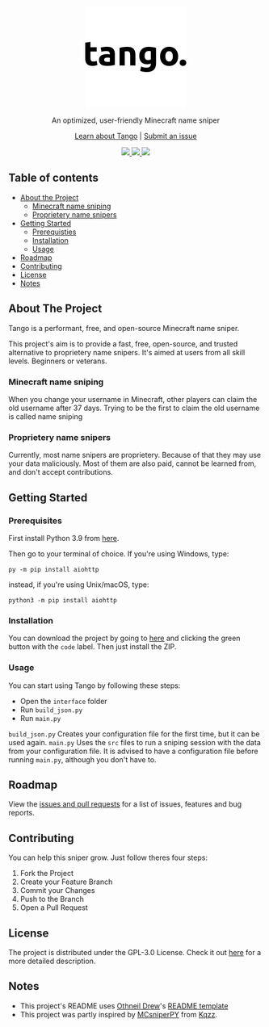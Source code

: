 <p align="center">
  <a href="https://github.com/Miestrode/tango">
    <img src="images/tango_logo.png" width="200" height="200">
  </a>
</p>

<p align="center">
  An optimized, user-friendly Minecraft name sniper
</p>

<p align="center">
<a href="https://github.com/Miestrode/tango/blob/main/README.md">Learn about Tango</a> | <a href="https://github.com/Miestrode/tango/issues">Submit an issue</a>
</p>

<p align="center">
  <a href="https://github.com/Miestrode/tango/graphs/contributors">
    <img src="https://img.shields.io/github/contributors/Miestrode/tango.svg?style=for-the-badge" style="max-width:100%;">
  </a>

  <a href="https://github.com/Miestrode/tango/issues">
    <img src="https://img.shields.io/github/issues/Miestrode/tango.svg?style=for-the-badge" style="max-width:100%;">
  </a>

  <a href="https://www.python.org">
    <img src="https://img.shields.io/badge/Made%20with-Python-1f425f.svg?style=for-the-badge" style="max-width:100%;">
  </a>
</p>

## Table of contents
* [About the Project](#about-the-project)
  * [Minecraft name sniping](#minecraft-name-sniping)
  * [Proprietery name snipers](#proprietery-name-snipers)
* [Getting Started](#getting-started)
  * [Prerequisties](#prerequisties)
  * [Installation](#installation)
  * [Usage](#usage)
* [Roadmap](#roadmap)
* [Contributing](#contributing)
* [License](#license)
* [Notes](#notes)

## About The Project
Tango is a performant, free, and open-source Minecraft name sniper.

This project's aim is to provide a fast, free, open-source, and trusted alternative to proprietery name snipers. It's aimed at users from all skill levels. Beginners or veterans.

### Minecraft name sniping
When you change your username in Minecraft, other players can claim the old username after 37 days. Trying to be the first to claim the old username is called name sniping
### Proprietery name snipers
Currently, most name snipers are proprietery. Because of that they may use your data maliciously.
Most of them are also paid, cannot be learned from, and don't accept contributions.

## Getting Started
### Prerequisites

First install Python 3.9 from [here](https://www.python.org/downloads/release/python-395).

Then go to your terminal of choice.
If you're using Windows, type:
```
py -m pip install aiohttp
```

instead, if you're using Unix/macOS, type:
```
python3 -m pip install aiohttp
```

### Installation
You can download the project by going to [here](https://github.com/Miestrode/tango) and clicking the green button with the `code` label.
Then just install the ZIP.

### Usage
You can start using Tango by following these steps:
* Open the `interface` folder
* Run `build_json.py`
* Run `main.py`

`build_json.py` Creates your configuration file for the first time, but it can be used again.
`main.py` Uses the `src` files to run a sniping session with the data from your configuration file.
It is advised to have a configuration file before running `main.py`, although you don't have to.

## Roadmap
View the [issues and pull requests](https://github.com/Miestrode/tango/issues) for a list of issues, features and bug reports.

## Contributing
You can help this sniper grow. Just follow theres four steps:

1. Fork the Project
2. Create your Feature Branch
3. Commit your Changes
4. Push to the Branch
5. Open a Pull Request

## License
The project is distributed under the GPL-3.0 License. Check it out [here](https://github.com/Miestrode/tango/blob/main/LICENSE) for a more detailed description.

## Notes
* This project's README uses [Othneil Drew](https://github.com/othneildrew)'s [README template](https://github.com/othneildrew/Best-README-Template)
* This project was partly inspired by [MCsniperPY](https://github.com/MCsniperPY/MCsniperPY) from [Kqzz](https://github.com/Kqzz).
